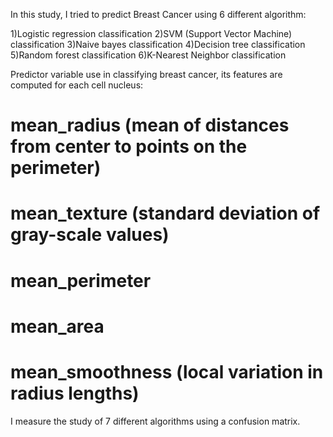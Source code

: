 In this study, I tried to predict Breast Cancer using 6 different algorithm:

1)Logistic regression classification
2)SVM (Support Vector Machine) classification
3)Naive bayes classification
4)Decision tree classification
5)Random forest classification
6)K-Nearest Neighbor classification

Predictor variable use in classifying breast cancer, its features are computed for each cell nucleus:

# mean_radius (mean of distances from center to points on the perimeter)
# mean_texture (standard deviation of gray-scale values)
# mean_perimeter
# mean_area
# mean_smoothness (local variation in radius lengths)

I measure the study of 7 different algorithms using a confusion matrix.
